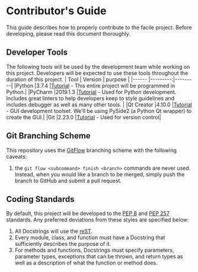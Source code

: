 # Contributor's Guide
This guide describes how to properly contribute to the facile project. Before developing, please read this document thoroughly.

## Developer Tools
The following tools will be used by the development team while working on this project. Developers will be expected to use these tools throughout the duration of this project.
| Tool      | Version  | purpose |
|------     |---------:|---------|
|Python     |3.7.4     |[Tutorial](./Python.md) - This entire project will be programmed in Python.|
|PyCharm    |2019.1.3  |[Tutorial](./PyCharm.md) - Used for Python development. Includes great linters to help developers keep to style guidelines and includes debugger as well as many other tools. |
|Qt Creator |4.10.0    |[Tutorial](./QtCreator.md) - GUI development toolset. We'll be using PySide2 (a Python Qt wrapper) to create the GUI.|
|Git        |2.23.0    |[Tutorial](./Git.md) - Used for version control|

## Git Branching Scheme
This repository uses the [GitFlow](https://www.atlassian.com/git/tutorials/comparing-workflows/gitflow-workflow) branching scheme with the following caveats:
  1. the `git flow <subcommand> finish <branch>` commands are never used. Instead, when you would like a branch to be merged, simply push the branch to GitHub and submit a pull request.

## Coding Standards
By default, this project will be developed to the [PEP 8](https://www.python.org/dev/peps/pep-0008/) and [PEP 257](https://www.python.org/dev/peps/pep-0257/) standards. Any preferred deviations from these styles are specified below:
  1. All Docstrings will use the [reST](format).
  1. Every module, class, and function must have a Docstring that sufficiently describes the purpose of it.
  1. For methods and functions, Docstrings must specify parameters, parameter types, exceptions that can be thrown, and return types as well as a description of what the function or method does.
